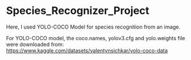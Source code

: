 # Species_Recognizer_Project
Here, I used YOLO-COCO Model for species recognition from an image.

For YOLO-COCO model, the coco.names, yolov3.cfg and yolo.weights file were downloaded from: https://www.kaggle.com/datasets/valentynsichkar/yolo-coco-data
